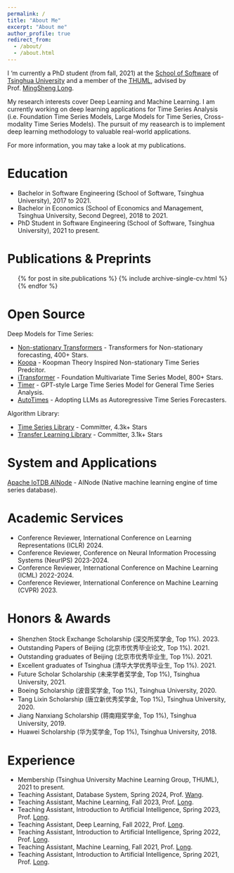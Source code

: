 ```yaml
---
permalink: /
title: "About Me"
excerpt: "About me"
author_profile: true
redirect_from: 
  - /about/
  - /about.html
---
```


I ‘m currently a PhD student (from fall, 2021) at the [School of Software](https://www.thss.tsinghua.edu.cn/en/) of [Tsinghua University](https://www.tsinghua.edu.cn/en/) and a member of the [THUML](https://thuml.ai/), advised by Prof. [MingSheng Long](http://ise.thss.tsinghua.edu.cn/~mlong/). 

My research interests cover Deep Learning and Machine Learning. I am currently working on deep learning applications for Time Series Analysis (i.e. Foundation Time Series Models, Large Models for Time Series, Cross-modality Time Series Models). The pursuit of my reasearch is to implement deep learning methodology to valuable real-world applications.

For more information, you may take a look at my publications.

Education
======

* Bachelor in Software Engineering (School of Software, Tsinghua University), 2017 to 2021.
* Bachelor in Economics (School of Economics and Management, Tsinghua University, Second Degree), 2018 to 2021.
* PhD Student in Software Engineering (School of Software, Tsinghua University), 2021 to present.


Publications & Preprints
======
  <ul>{% for post in site.publications %}
    {% include archive-single-cv.html %}
  {% endfor %}</ul>

Open Source
======
Deep Models for Time Series:
* [Non-stationary Transformers](https://github.com/thuml/Nonstationary_Transformers) - Transformers for Non-stationary forecasting, 400+ Stars.
* [Koopa](https://github.com/thuml/Koopa) - Koopman Theory Inspired Non-stationary Time Series Predcitor.
* [iTransformer](https://github.com/thuml/iTransformer) - Foundation Multivariate Time Series Model, 800+ Stars.
* [Timer](https://github.com/thuml/Timer) - GPT-style Large Time Series Model for General Time Series Analysis.
* [AutoTimes](https://github.com/thuml/AutoTimes) - Adopting LLMs as Autoregressive Time Series Forecasters.

Algorithm Library:
* [Time Series Library](https://github.com/thuml/Time-Series-Library) - Committer, 4.3k+ Stars
* [Transfer Learning Library](https://github.com/thuml/Transfer-Learning-Library) - Committer, 3.1k+ Stars

System and Applications
======
[Apache IoTDB AINode](https://mp.weixin.qq.com/s/mC5WZwM0ch7FdpJhFKSzLw) - AINode (Native machine learning engine of time series database).

Academic Services
======
* Conference Reviewer, International Conference on Learning Representations (ICLR) 2024.
* Conference Reviewer, Conference on Neural Information Processing Systems (NeurIPS) 2023-2024.
* Conference Reviewer, International Conference on Machine Learning (ICML) 2022-2024.
* Conference Reviewer, International Conference on Machine Learning (CVPR) 2023.

Honors & Awards
======
* Shenzhen Stock Exchange Scholarship (深交所奖学金, Top 1%). 2023.
* Outstanding Papers of Beijing (北京市优秀毕业论文, Top 1%). 2021.
* Outstanding graduates of Beijing (北京市优秀毕业生, Top 1%). 2021.
* Excellent graduates of Tsinghua (清华大学优秀毕业生, Top 1%). 2021.
* Future Scholar Scholarship (未来学者奖学金, Top 1%), Tsinghua University, 2021.
* Boeing Scholarship (波音奖学金, Top 1%), Tsinghua University, 2020.
* Tang Lixin Scholarship (唐立新优秀奖学金, Top 1%), Tsinghua University, 2020.
* Jiang Nanxiang Scholarship (蒋南翔奖学金, Top 1%), Tsinghua University, 2019.
* Huawei Scholarship (华为奖学金, Top 1%), Tsinghua University, 2018.

Experience
======
* Membership (Tsinghua University Machine Learning Group, THUML), 2021 to present.
* Teaching Assistant, Database System, Spring 2024, Prof. [Wang](https://scholar.google.com/citations?user=MiovcboAAAAJ&hl=zh-CN).
* Teaching Assistant, Machine Learning, Fall 2023, Prof. [Long](http://ise.thss.tsinghua.edu.cn/~mlong/).
* Teaching Assistant, Introduction to Artificial Intelligence, Spring 2023, Prof. [Long](http://ise.thss.tsinghua.edu.cn/~mlong/).
* Teaching Assistant, Deep Learning, Fall 2022, Prof. [Long](http://ise.thss.tsinghua.edu.cn/~mlong/).
* Teaching Assistant, Introduction to Artificial Intelligence, Spring 2022, Prof. [Long](http://ise.thss.tsinghua.edu.cn/~mlong/).
* Teaching Assistant, Machine Learning, Fall 2021, Prof. [Long](http://ise.thss.tsinghua.edu.cn/~mlong/).
* Teaching Assistant, Introduction to Artificial Intelligence, Spring 2021, Prof. [Long](http://ise.thss.tsinghua.edu.cn/~mlong/).
